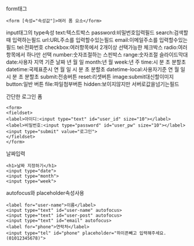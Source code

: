 form태그
```
<form [속성="속성값"]>여러 폼 요소</form>
```

input태그의 type속성
text:텍스트박스
password:비밀번호입력필드
search:검색할때 입력하는필드
url:URL주소를 입력할수있는필드
email:이메일주소를 입력할수있는필드
tel:전화번호
checkbox:여러항목에서 2개이상 선택가능한 체크박스
radio:여러항목에서 하나만 선택
number:숫자조절하는 스핀박스
range:숫자조절 슬라이드막대
date:사용자 지역 기준 날짜 년 월 일
month:년 월
week:년 주
time:시 분 초 분할초
datetime:국제표준시 연 월 일 시 분 초 분할초
datetime-local:사용자기준 연 월 일 시 분 초 분할초
submit:전송버튼
reset:리셋버튼
image:submit대신할이미지
button:일반 버튼
file:파일첨부버튼
hidden:보이지않지만 서버로값을넘기는필드



간단한 로그인 폼
```
<form>
<fieldset>
<label>아이디:<input type="text" id="user_id" size="10"></label>
<label>비밀번호:<input type="password" id="user_pw" size="10"></label>
<input type="submit" value="로그인">
</fieldset>
</form>
```


날짜입력
```
<h1>날짜 지정하기</h1>
<input type="date">
<input type="month">
<input type="week">
```

autofocus와 placeholder속성사용
```
<label for="user-name">이름</label>
<input type="text" id="user-name" autofocus>
<input type="text" id="user-post" autofocus>
<input type="text" id="email" autofocus>
<label for="phone">연락처</label>
<input type="tel" id="phone" placeholder="하이픈빼고 입력해주세요.(01012345678)">
```

